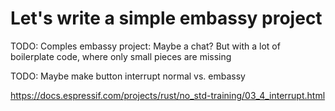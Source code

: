# Let's write a simple embassy project

TODO: Comples embassy project: Maybe a chat? But with a lot of boilerplate code, where
only small pieces are missing

TODO: Maybe make button interrupt normal vs. embassy

https://docs.espressif.com/projects/rust/no_std-training/03_4_interrupt.html
